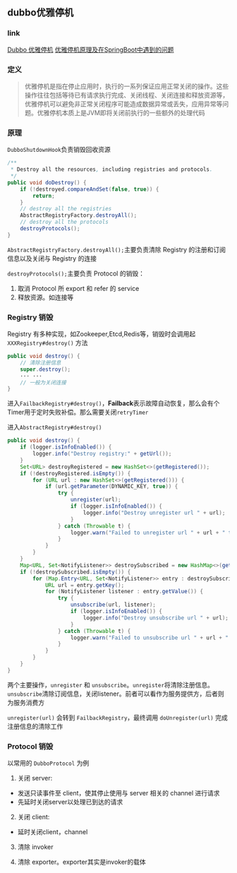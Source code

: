 ## dubbo优雅停机

### link

[Dubbo 优雅停机](https://dubbo.apache.org/zh-cn/blog/dubbo-gracefully-shutdown.html)
[优雅停机原理及在SpringBoot中遇到的问题](https://www.jianshu.com/p/3d8c97b263b1)

### 定义

>优雅停机是指在停止应用时，执行的一系列保证应用正常关闭的操作。这些操作往往包括等待已有请求执行完成、关闭线程、关闭连接和释放资源等，优雅停机可以避免非正常关闭程序可能造成数据异常或丢失，应用异常等问题。优雅停机本质上是JVM即将关闭前执行的一些额外的处理代码


### 原理 

`DubboShutdownHook`负责销毁回收资源

```java
/**
 * Destroy all the resources, including registries and protocols.
 */
public void doDestroy() {
    if (!destroyed.compareAndSet(false, true)) {
        return;
    }
    // destroy all the registries
    AbstractRegistryFactory.destroyAll();
    // destroy all the protocols
    destroyProtocols();
}
```

`AbstractRegistryFactory.destroyAll();`主要负责清除 Registry 的注册和订阅信息以及关闭与 Registry 的连接

`destroyProtocols();`主要负责 Protocol 的销毁：

1. 取消 Protocol 所 export 和 refer 的 service
2. 释放资源。如连接等

### Registry 销毁

Registry 有多种实现，如Zookeeper,Etcd,Redis等，销毁时会调用起 `XXXRegistry#destroy()` 方法

```java
public void destroy() {
	// 清除注册信息
    super.destroy();
   	··· ···
   	// 一般为关闭连接
}
```
进入`FailbackRegistry#destroy()`，**Failback**表示故障自动恢复，那么会有个Timer用于定时失败补偿。那么需要关闭`retryTimer`

进入`AbstractRegistry#destroy()`

```java
public void destroy() {
    if (logger.isInfoEnabled()) {
        logger.info("Destroy registry:" + getUrl());
    }
    Set<URL> destroyRegistered = new HashSet<>(getRegistered());
    if (!destroyRegistered.isEmpty()) {
        for (URL url : new HashSet<>(getRegistered())) {
            if (url.getParameter(DYNAMIC_KEY, true)) {
                try {
                    unregister(url);
                    if (logger.isInfoEnabled()) {
                        logger.info("Destroy unregister url " + url);
                    }
                } catch (Throwable t) {
                    logger.warn("Failed to unregister url " + url + " to registry " + getUrl() + " on destroy, cause: " + t.getMessage(), t);
                }
            }
        }
    }
    Map<URL, Set<NotifyListener>> destroySubscribed = new HashMap<>(getSubscribed());
    if (!destroySubscribed.isEmpty()) {
        for (Map.Entry<URL, Set<NotifyListener>> entry : destroySubscribed.entrySet()) {
            URL url = entry.getKey();
            for (NotifyListener listener : entry.getValue()) {
                try {
                    unsubscribe(url, listener);
                    if (logger.isInfoEnabled()) {
                        logger.info("Destroy unsubscribe url " + url);
                    }
                } catch (Throwable t) {
                    logger.warn("Failed to unsubscribe url " + url + " to registry " + getUrl() + " on destroy, cause: " + t.getMessage(), t);
                }
            }
        }
    }
}
```
两个主要操作，`unregister` 和 `unsubscribe`。`unregister`将清除注册信息。`unsubscribe`清除订阅信息，关闭listener。前者可以看作为服务提供方，后者则为服务消费方

`unregister(url)` 会转到 `FailbackRegistry`，最终调用 `doUnregister(url)` 完成注册信息的清除工作

### Protocol 销毁

以常用的 `DubboProtocol` 为例

1. 关闭 server: 

* 发送只读事件至 client，使其停止使用与 server 相关的 channel 进行请求
* 先延时关闭server以处理已到达的请求

2. 关闭 client:

* 延时关闭client，channel

3. 清除 invoker

4. 清除 exporter。exporter其实是invoker的载体

















